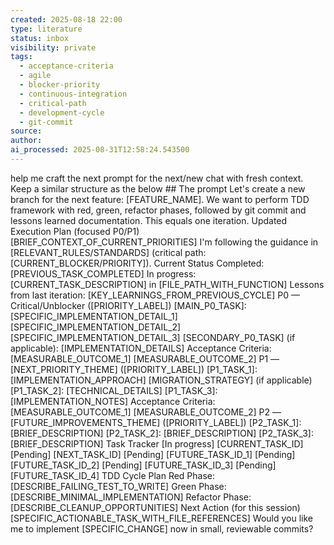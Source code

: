 ```yaml
---
created: 2025-08-18 22:00
type: literature
status: inbox
visibility: private
tags:
  - acceptance-criteria
  - agile
  - blocker-priority
  - continuous-integration
  - critical-path
  - development-cycle
  - git-commit
source:
author:
ai_processed: 2025-08-31T12:58:24.543500
---
```


help me craft the next prompt for the next/new chat with fresh context. Keep a similar structure as the below ## The prompt
Let's create a new branch for the next feature: [FEATURE_NAME]. We want to perform TDD framework with red, green, refactor phases, followed by git commit and lessons learned documentation. This equals one iteration. Updated Execution Plan (focused P0/P1) [BRIEF_CONTEXT_OF_CURRENT_PRIORITIES] I'm following the guidance in [RELEVANT_RULES/STANDARDS] (critical path: [CURRENT_BLOCKER/PRIORITY]). Current Status Completed: [PREVIOUS_TASK_COMPLETED] In progress: [CURRENT_TASK_DESCRIPTION] in [FILE_PATH_WITH_FUNCTION] Lessons from last iteration: [KEY_LEARNINGS_FROM_PREVIOUS_CYCLE] P0 — Critical/Unblocker ([PRIORITY_LABEL]) [MAIN_P0_TASK]: [SPECIFIC_IMPLEMENTATION_DETAIL_1] [SPECIFIC_IMPLEMENTATION_DETAIL_2] [SPECIFIC_IMPLEMENTATION_DETAIL_3] [SECONDARY_P0_TASK] (if applicable): [IMPLEMENTATION_DETAILS] Acceptance Criteria: [MEASURABLE_OUTCOME_1] [MEASURABLE_OUTCOME_2] P1 — [NEXT_PRIORITY_THEME] ([PRIORITY_LABEL]) [P1_TASK_1]: [IMPLEMENTATION_APPROACH] [MIGRATION_STRATEGY] (if applicable) [P1_TASK_2]: [TECHNICAL_DETAILS] [P1_TASK_3]: [IMPLEMENTATION_NOTES] Acceptance Criteria: [MEASURABLE_OUTCOME_1] [MEASURABLE_OUTCOME_2] P2 — [FUTURE_IMPROVEMENTS_THEME] ([PRIORITY_LABEL]) [P2_TASK_1]: [BRIEF_DESCRIPTION] [P2_TASK_2]: [BRIEF_DESCRIPTION] [P2_TASK_3]: [BRIEF_DESCRIPTION] Task Tracker [In progress] [CURRENT_TASK_ID] [Pending] [NEXT_TASK_ID] [Pending] [FUTURE_TASK_ID_1] [Pending] [FUTURE_TASK_ID_2] [Pending] [FUTURE_TASK_ID_3] [Pending] [FUTURE_TASK_ID_4] TDD Cycle Plan Red Phase: [DESCRIBE_FAILING_TEST_TO_WRITE] Green Phase: [DESCRIBE_MINIMAL_IMPLEMENTATION] Refactor Phase: [DESCRIBE_CLEANUP_OPPORTUNITIES] Next Action (for this session) [SPECIFIC_ACTIONABLE_TASK_WITH_FILE_REFERENCES] Would you like me to implement [SPECIFIC_CHANGE] now in small, reviewable commits?
 ##